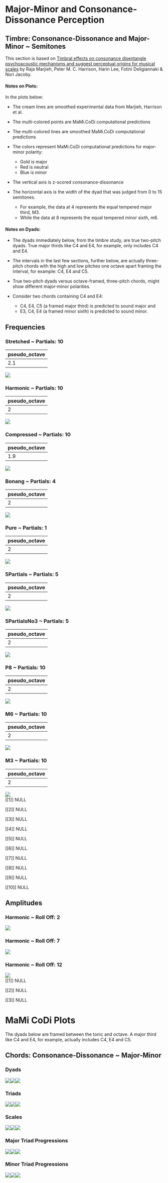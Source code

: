 Major-Minor and Consonance-Dissonance Perception
================

## Timbre: Consonance-Dissonance and Major-Minor ~ Semitones

This section is based on [Timbral effects on consonance disentangle
psychoacoustic mechanisms and suggest perceptual origins for musical
scales](https://www.nature.com/articles/s41467-024-45812-z) by Raja
Marjieh, Peter M. C. Harrison, Harin Lee, Fotini Deligiannaki & Nori
Jacoby.

#### Notes on Plots:

In the plots below:

- The cream lines are smoothed experimental data from Marjieh, Harrison
  et al.

- The multi-colored points are MaMi.CoDi computational predictions

- The multi-colored lines are smoothed MaMi.CoDi computational
  predictions

- The colors represent MaMi.CoDi computational predictions for
  major-minor polarity:

  - Gold is major
  - Red is neutral
  - Blue is minor

- The vertical axis is z-scored consonance-dissonance

- The horizontal axis is the width of the dyad that was judged from 0 to
  15 semitones.

  - For example, the data at 4 represents the equal tempered major
    third, M3.
  - While the data at 8 represents the equal tempered minor sixth, m6.

#### Notes on Dyads:

- The dyads immediately below, from the timbre study, are true two-pitch
  dyads. True major thirds like C4 and E4, for example, only includes C4
  and E4.

- The intervals in the last few sections, further below, are actually
  three-pitch chords with the high and low pitches one octave apart
  framing the interval, for example: C4, E4 and C5.

- True two-pitch dyads versus octave-framed, three-pitch chords, might
  show different major-minor polarities.

- Consider two chords containing C4 and E4:

  - C4, E4, C5 (a framed major third) is predicted to sound major and
  - E3, C4, E4 (a framed minor sixth) is predicted to sound minor.

## Frequencies

### Stretched ~ Partials: 10

| pseudo_octave |
|:--------------|
| 2.1           |

![](man/figures/README-unnamed-chunk-4-1.png)<!-- -->

### Harmonic ~ Partials: 10

| pseudo_octave |
|:--------------|
| 2             |

![](man/figures/README-unnamed-chunk-4-2.png)<!-- -->

### Compressed ~ Partials: 10

| pseudo_octave |
|:--------------|
| 1.9           |

![](man/figures/README-unnamed-chunk-4-3.png)<!-- -->

### Bonang ~ Partials: 4

| pseudo_octave |
|:--------------|
| 2             |

![](man/figures/README-unnamed-chunk-4-4.png)<!-- -->

### Pure ~ Partials: 1

| pseudo_octave |
|:--------------|
| 2             |

![](man/figures/README-unnamed-chunk-4-5.png)<!-- -->

### 5Partials ~ Partials: 5

| pseudo_octave |
|:--------------|
| 2             |

![](man/figures/README-unnamed-chunk-4-6.png)<!-- -->

### 5PartialsNo3 ~ Partials: 5

| pseudo_octave |
|:--------------|
| 2             |

![](man/figures/README-unnamed-chunk-4-7.png)<!-- -->

### P8 ~ Partials: 10

| pseudo_octave |
|:--------------|
| 2             |

![](man/figures/README-unnamed-chunk-4-8.png)<!-- -->

### M6 ~ Partials: 10

| pseudo_octave |
|:--------------|
| 2             |

![](man/figures/README-unnamed-chunk-4-9.png)<!-- -->

### M3 ~ Partials: 10

| pseudo_octave |
|:--------------|
| 2             |

![](man/figures/README-unnamed-chunk-4-10.png)<!-- -->  
\[\[1\]\] NULL

\[\[2\]\] NULL

\[\[3\]\] NULL

\[\[4\]\] NULL

\[\[5\]\] NULL

\[\[6\]\] NULL

\[\[7\]\] NULL

\[\[8\]\] NULL

\[\[9\]\] NULL

\[\[10\]\] NULL

## Amplitudes

### Harmonic ~ Roll Off: 2

![](man/figures/README-unnamed-chunk-8-1.png)<!-- -->

### Harmonic ~ Roll Off: 7

![](man/figures/README-unnamed-chunk-8-2.png)<!-- -->

### Harmonic ~ Roll Off: 12

![](man/figures/README-unnamed-chunk-8-3.png)<!-- -->  
\[\[1\]\] NULL

\[\[2\]\] NULL

\[\[3\]\] NULL

# MaMi CoDi Plots

The dyads below are framed between the tonic and octave. A major third
like C4 and E4, for example, actually includes C4, E4 and C5.

## Chords: Consonance-Dissonance ~ Major-Minor

### Dyads

![](man/figures/README-unnamed-chunk-11-1.png)<!-- -->![](man/figures/README-unnamed-chunk-11-2.png)<!-- -->![](man/figures/README-unnamed-chunk-11-3.png)<!-- -->

### Triads

![](man/figures/README-unnamed-chunk-11-4.png)<!-- -->![](man/figures/README-unnamed-chunk-11-5.png)<!-- -->![](man/figures/README-unnamed-chunk-11-6.png)<!-- -->

### Scales

![](man/figures/README-unnamed-chunk-11-7.png)<!-- -->![](man/figures/README-unnamed-chunk-11-8.png)<!-- -->![](man/figures/README-unnamed-chunk-11-9.png)<!-- -->

### Major Triad Progressions

![](man/figures/README-unnamed-chunk-11-10.png)<!-- -->![](man/figures/README-unnamed-chunk-11-11.png)<!-- -->![](man/figures/README-unnamed-chunk-11-12.png)<!-- -->

### Minor Triad Progressions

![](man/figures/README-unnamed-chunk-11-13.png)<!-- -->![](man/figures/README-unnamed-chunk-11-14.png)<!-- -->![](man/figures/README-unnamed-chunk-11-15.png)<!-- -->
